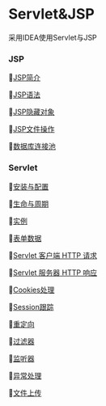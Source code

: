 # Servlet&JSP

采用IDEA使用Servlet与JSP

### JSP
:rooster:[JSP简介](https://github.com/Lumnca/Servlet/blob/master/JSP%E7%AE%80%E4%BB%8B.md)

:rooster:[JSP语法](https://github.com/Lumnca/Servlet/blob/master/JSP%E8%AF%AD%E6%B3%95.md)

:rooster:[JSP隐藏对象](https://github.com/Lumnca/Servlet/blob/master/%E9%9A%90%E5%BC%8F%E5%AF%B9%E8%B1%A1.md)

:rooster:[JSP文件操作](https://github.com/Lumnca/Servlet/blob/master/JSP%E6%96%87%E4%BB%B6%E6%93%8D%E4%BD%9C.md)

:rooster:[数据库连接池](https://github.com/Lumnca/Servlet/blob/master/%E8%BF%9E%E6%8E%A5%E6%B1%A0.md)



### Servlet

:baby_chick:[安装与配置](https://github.com/Lumnca/Servlet/blob/master/%E5%AE%89%E8%A3%85%E4%B8%8E%E9%85%8D%E7%BD%AE.md)

:baby_chick:[生命与周期](https://github.com/Lumnca/Servlet/blob/master/%E7%94%9F%E5%91%BD%E5%91%A8%E6%9C%9F.md)

:baby_chick:[实例](https://github.com/Lumnca/Servlet/blob/master/%E5%AE%9E%E4%BE%8B.md)

:baby_chick:[表单数据](https://github.com/Lumnca/Servlet/blob/master/%E8%A1%A8%E5%8D%95%E6%95%B0%E6%8D%AE.md)

:baby_chick:[Servlet 客户端 HTTP 请求](https://github.com/Lumnca/Servlet/blob/master/%E8%AF%B7%E6%B1%82.md)

:baby_chick:[Servlet 服务器 HTTP 响应](https://github.com/Lumnca/Servlet/blob/master/%E5%93%8D%E5%BA%94.md)

:baby_chick:[Cookies处理](https://github.com/Lumnca/Servlet/blob/master/Cookie.md)

:baby_chick:[Session跟踪](https://github.com/Lumnca/Servlet/blob/master/Session.md)

:baby_chick:[重定向](https://github.com/Lumnca/Servlet/blob/master/%E9%87%8D%E5%AE%9A%E5%90%91.md)

:baby_chick:[过滤器](https://github.com/Lumnca/Servlet/blob/master/%E8%BF%87%E6%BB%A4%E5%99%A8.md)

:baby_chick:[监听器](https://github.com/Lumnca/Servlet/blob/master/%E7%9B%91%E5%90%AC%E5%99%A8.md)

:baby_chick:[异常处理](https://github.com/Lumnca/Servlet/blob/master/%E5%BC%82%E5%B8%B8%E5%A4%84%E7%90%86.md)

:baby_chick:[文件上传](https://github.com/Lumnca/Servlet/blob/master/%E6%96%87%E4%BB%B6%E4%B8%8A%E4%BC%A0.md)
